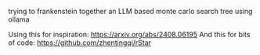 trying to frankenstein together an LLM based monte carlo search tree using ollama 

Using this for inspiration: https://arxiv.org/abs/2408.06195
And this for bits of code: https://github.com/zhentingqi/rStar
